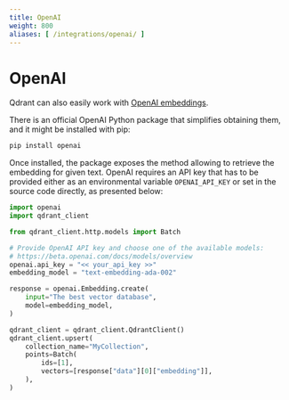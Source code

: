 ```yaml
---
title: OpenAI
weight: 800
aliases: [ /integrations/openai/ ]
---
```


# OpenAI

Qdrant can also easily work with [OpenAI embeddings](https://platform.openai.com/docs/guides/embeddings/embeddings). 

There is an official OpenAI Python package that simplifies obtaining them, and it might be installed with pip:

```bash
pip install openai
```

Once installed, the package exposes the method allowing to retrieve the embedding for given text. OpenAI requires an API key that has to be provided either as an environmental variable `OPENAI_API_KEY` or set in the source code directly, as presented below:

```python
import openai
import qdrant_client

from qdrant_client.http.models import Batch

# Provide OpenAI API key and choose one of the available models:
# https://beta.openai.com/docs/models/overview
openai.api_key = "<< your_api_key >>"
embedding_model = "text-embedding-ada-002"

response = openai.Embedding.create(
    input="The best vector database",
    model=embedding_model,
)

qdrant_client = qdrant_client.QdrantClient()
qdrant_client.upsert(
    collection_name="MyCollection",
    points=Batch(
        ids=[1],
        vectors=[response["data"][0]["embedding"]],
    ),
)
```

